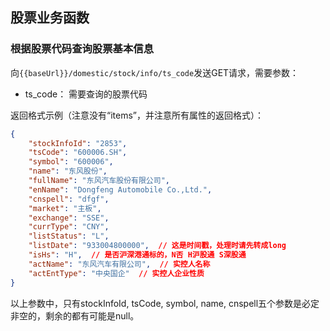 ## 股票业务函数

### 根据股票代码查询股票基本信息

向`{{baseUrl}}/domestic/stock/info/ts_code`发送GET请求，需要参数：

- ts_code： 需要查询的股票代码


返回格式示例（注意没有“items”，并注意所有属性的返回格式）：
```json
{
    "stockInfoId": "2853",
    "tsCode": "600006.SH",
    "symbol": "600006",
    "name": "东风股份",
    "fullName": "东风汽车股份有限公司",
    "enName": "Dongfeng Automobile Co.,Ltd.",
    "cnspell": "dfgf",
    "market": "主板",
    "exchange": "SSE",
    "currType": "CNY",
    "listStatus": "L",
    "listDate": "933004800000",  // 这是时间戳，处理时请先转成long
    "isHs": "H",  // 是否沪深港通标的，N否 H沪股通 S深股通
    "actName": "东风汽车有限公司",  // 实控人名称
    "actEntType": "中央国企"  // 实控人企业性质
}
```

以上参数中，只有stockInfoId, tsCode, symbol, name, cnspell五个参数是必定非空的，剩余的都有可能是null。